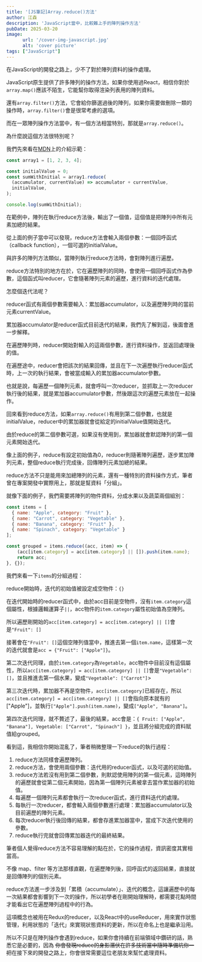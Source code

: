 ```yaml
---
title: '[JS筆記]Array.reduce()方法'
author: 江森
description: 'JavaScript當中，比較難上手的陣列操作方法'
pubDate: 2025-03-20
image:
      url: '/cover-img-javascript.jpg'
      alt: 'cover picture'
tags: ["JavaScript"]
---
```

在JavaScript的開發之路上，少不了對於陣列資料的操作處理。

JavaScript原生提供了許多陣列的操作方法，如果你使用過React，相信你對於`array.map()`應該不陌生，它能幫你取得渲染列表用的陣列資料。

還有`array.filter()`方法，它會給你篩選過後的陣列，如果你需要做刪除一類的操作時，`array.filter()`會是很常考慮的選項。

而在一眾陣列操作方法當中，有一個方法相當特別，那就是`array.reduce()`。

為什麼說這個方法很特別呢？

我們先來看在[MDN](https://developer.mozilla.org/en-US/docs/Web/JavaScript/Reference/Global_Objects/Array/reduce)上的介紹示範：
```javascript
const array1 = [1, 2, 3, 4];

const initialValue = 0;
const sumWithInitial = array1.reduce(
  (accumulator, currentValue) => accumulator + currentValue,
  initialValue,
);

console.log(sumWithInitial);
```

在範例中，陣列在執行reduce方法後，輸出了一個值，這個值是把陣列中所有元素加總的結果。

從上面的例子當中可以發現，reduce方法會輸入兩個參數：一個回呼函式（callback function），一個可選的initialValue。

與許多的陣列方法類似，當陣列執行reduce方法時，會對陣列進行遍歷。

reduce方法特別的地方在於，它在遍歷陣列的同時，會使用一個回呼函式作為參數，這個函式叫reducer，它會隨著陣列元素的遍歷，進行資料的迭代處理。

怎麼個迭代法呢？

reducer函式有兩個參數需要輸入：累加器accumulator，以及遍歷陣列時的當前元素currentValue。

累加器accumulator是reducer函式目前迭代的結果，我們先了解到這，後面會進一步解釋。

在遍歷陣列時，reducer開始對輸入的這兩個參數，進行資料操作，並返回處理後的值。

在遍歷途中，reducer會把該次的結果回傳，並且在下一次遍歷執行reducer函式時，上一次的執行結果，會被當成輸入的累加器accumulator參數。

也就是說，每遍歷一個陣列元素，就會呼叫一次reducer，並抓取上一次reducer執行後的結果，就是累加器accumulator參數，然後跟這次的遍歷元素放在一起操作。

回來看到reduce方法，如果`array.reduce()`有用到第二個參數，也就是initialValue，reducer中的累加器就會從給定的initialValue值開始迭代。

由於reduce的第二個參數可選，如果沒有使用到，累加器就會默認陣列的第一個元素開始迭代。

像上面的例子，reduce有設定初始值為0，reducer則隨著陣列遍歷，逐步累加陣列元素，整個reduce執行完成後，回傳陣列元素加總的結果。

reduce方法不只是能用來加總陣列的元素，還有一種特別的資料操作方式，筆者曾在專案開發中實際用上，那就是幫資料「分組」。

就像下面的例子，我們需要將陣列的物件資料，分成水果以及蔬菜兩個組別：

```javascript
const items = [
  { name: "Apple", category: "Fruit" },
  { name: "Carrot", category: "Vegetable" },
  { name: "Banana", category: "Fruit" },
  { name: "Spinach", category: "Vegetable" }
];

const grouped = items.reduce((acc, item) => {
    (acc[item.category] = acc[item.category] || []).push(item.name);
    return acc;
}, {});
```
我們來看一下`items`的分組過程：

reduce開始時，迭代的初始值被設定成空物件：`{}`

在迭代開始時的reducer函式中，由於acc目前是空物件，沒有`item.category`這個屬性，根據邏輯運算子`||`，acc物件的`item.category`屬性初始值為空陣列。

所以遍歷剛開始的`acc[item.category] = acc[item.category] || []`會是`"Fruit": []`

接著會在`"Fruit": []`這個空陣列值當中，推進去第一個`item.name`，這樣第一次的迭代就會是`acc = {"Fruit": ["Apple"]}`。

第二次迭代同理，由於`item.category`為`Vegetable`，acc物件中目前沒有這個屬性，所以`acc[item.category] = acc[item.category] || []`會是`"Vegetable": []`，並且推進去第一個水果，變成`"Vegetable": ["Carrot"]`>

第三次迭代時，累加器不再是空物件，`acc[item.category]`已經存在，所以`acc[item.category] = acc[item.category] || []`會指向原本就有的["Apple"]，並執行`["Apple"].push(item.name)`，變成`["Apple", "Banana"]`。

第四次迭代同理，就不贅述了，最後的結果，acc會是：`{
  Fruit: ["Apple", "Banana"],
  Vegetable: ["Carrot", "Spinach"]
}`，並且將分組完成的資料賦值給grouped。

看到這，我相信你開始混亂了，筆者稍微整理一下reduce的執行過程：
1. reduce方法同樣會遍歷陣列。
2. reduce方法，會使用兩個參數：迭代用的reducer函式，以及可選的初始值。
3. reduce方法若沒有用到第二個參數，則默認使用陣列的第一個元素，這時陣列的遍歷就會從第二個元素開始，因為第一個陣列元素被拿去當作累加器的初始值。
4. 每遍歷一個陣列元素都會執行一次reducer函式，進行資料迭代的處理。
5. 每執行一次reducer，都會輸入兩個參數進行處理：累加器accumulator以及目前遍歷的陣列元素。
6. 每次reducer執行後回傳的結果，都會存進累加器當中，當成下次迭代使用的參數。
7. reduce執行完就會回傳累加器迭代的最終結果。

筆者個人覺得reduce方法不容易理解的點在於，它的操作過程，資訊密度其實相當高。

不像 map、filter 等方法那樣直觀，在遍歷陣列後，回呼函式的返回結果，直接就是回傳陣列的個別元素。

reduce方法進一步涉及到「累積（accumulate）」、迭代的概念，這讓遍歷中的每一次結果都會影響到下一次的操作，所以初學者在剛開始理解時，都需要花點時間才能看出它在遍歷陣列過程中的行為。

這項概念也被用在Redux的reducer，以及React中的useReducer，用來實作狀態管理，利用狀態的「迭代」來實現狀態資料的更新，所以在命名上也是繼承沿用。

所以不只是在陣列操作會遇到reduce，如果你會持續在前端領域中鑽研的話，熟悉它是必要的，因為
~~你會發現reduce的身影潛伏在許多技術當中隨時準備坑你一把~~在接下來的開發之路上，你會很常需要這位老朋友來幫忙處理資料。